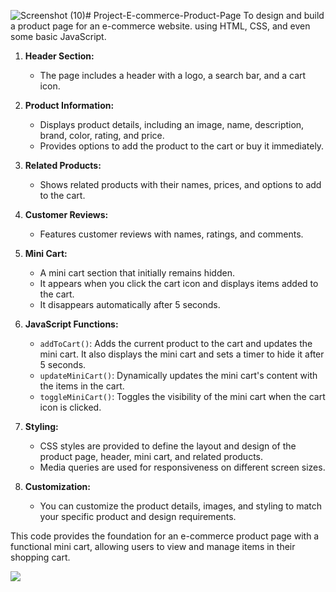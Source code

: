 ![Screenshot (10)](https://github.com/user-attachments/assets/2c2d66f8-5d14-4e8f-846a-03a1574019e9)# Project-E-commerce-Product-Page
To design and build a product page for an e-commerce website. using HTML, CSS, and even some basic JavaScript.

1. **Header Section:**
   - The page includes a header with a logo, a search bar, and a cart icon.

2. **Product Information:**
   - Displays product details, including an image, name, description, brand, color, rating, and price.
   - Provides options to add the product to the cart or buy it immediately.

3. **Related Products:**
   - Shows related products with their names, prices, and options to add to the cart.

4. **Customer Reviews:**
   - Features customer reviews with names, ratings, and comments.

5. **Mini Cart:**
   - A mini cart section that initially remains hidden.
   - It appears when you click the cart icon and displays items added to the cart.
   - It disappears automatically after 5 seconds.

6. **JavaScript Functions:**
   - `addToCart()`: Adds the current product to the cart and updates the mini cart. It also displays the mini cart and sets a timer to hide it after 5 seconds.
   - `updateMiniCart()`: Dynamically updates the mini cart's content with the items in the cart.
   - `toggleMiniCart()`: Toggles the visibility of the mini cart when the cart icon is clicked.

7. **Styling:**
   - CSS styles are provided to define the layout and design of the product page, header, mini cart, and related products.
   - Media queries are used for responsiveness on different screen sizes.

8. **Customization:**
   - You can customize the product details, images, and styling to match your specific product and design requirements.

This code provides the foundation for an e-commerce product page with a functional mini cart, allowing users to view and manage items in their shopping cart.

<img src="https://github.com/user-attachments/assets/75380ffa-7d92-4b3a-9278-0214e29dd679">


